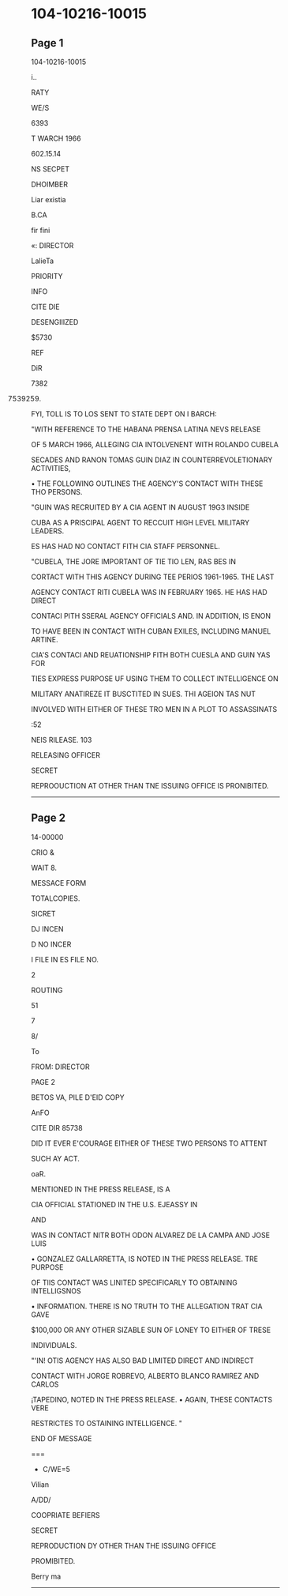 # 104-10216-10015

## Page 1

104-10216-10015

i..

RATY

WE/S

6393

T WARCH 1966

602.15.14

NS SECPET

DHOIMBER

Liar existia

B.CA

fir fini

«: DIRECTOR

LalieTa

PRIORITY

INFO

CITE DIE

DESENGIIIZED

$5730

REF

DiR

7382

7539259)

FYI, TOLL IS TO LOS SENT TO STATE DEPT ON I BARCH:

"WITH REFERENCE TO THE HABANA PRENSA LATINA NEVS RELEASE

OF 5 MARCH 1966, ALLEGING CIA INTOLVENENT WITH ROLANDO CUBELA

SECADES AND RANON TOMAS GUIN DIAZ IN COUNTERREVOLETIONARY ACTIVITIES,

• THE FOLLOWING OUTLINES THE AGENCY'S CONTACT WITH THESE THO PERSONS.

"GUIN WAS RECRUITED BY A CIA AGENT IN AUGUST 19G3 INSIDE

CUBA AS A PRISCIPAL AGENT TO RECCUIT HIGH LEVEL MILITARY LEADERS.

ES HAS HAD NO CONTACT FITH CIA STAFF PERSONNEL.

"CUBELA, THE JORE IMPORTANT OF TIE TIO LEN, RAS BES IN

CORTACT WITH THIS AGENCY DURING TEE PERIOS 1961-1965. THE LAST

AGENCY CONTACT RITI CUBELA WAS IN FEBRUARY 1965. HE HAS HAD DIRECT

CONTACI PITH SSERAL AGENCY OFFICIALS AND. IN ADDITION, IS ENON

TO HAVE BEEN IN CONTACT WITH CUBAN EXILES, INCLUDING MANUEL ARTINE.

CIA'S CONTACI AND REUATIONSHIP FITH BOTH CUESLA AND GUIN YAS FOR

TIES EXPRESS PURPOSE UF USING THEM TO COLLECT INTELLIGENCE ON

MILITARY ANATIREZE IT BUSCTITED IN SUES. THI AGEION TAS NUT

INVOLVED WITH EITHER OF THESE TRO MEN IN A PLOT TO ASSASSINATS

:52

NEIS RILEASE. 103

RELEASING OFFICER

SECRET

REPROOUCTION AT OTHER THAN TNE ISSUING OFFICE IS PRONIBITED.

---

## Page 2

14-00000

CRIO &

WAIT 8.

MESSACE FORM

TOTALCOPIES.

SICRET

DJ INCEN

D NO INCER

I FILE IN ES FILE NO.

2

ROUTING

51

7

8/

To

FROM: DIRECTOR

PAGE 2

BETOS VA, PILE D'EID COPY

AnFO

CITE DIR 85738

DID IT EVER E'COURAGE EITHER OF THESE TWO PERSONS TO ATTENT

SUCH AY ACT.

oaR.

MENTIONED IN THE PRESS RELEASE, IS A

CIA OFFICIAL STATIONED IN THE U.S. EJEASSY IN

AND

WAS IN CONTACT NITR BOTH ODON ALVAREZ DE LA CAMPA AND JOSE LUIS

• GONZALEZ GALLARRETTA, IS NOTED IN THE PRESS RELEASE. TRE PURPOSE

OF TIIS CONTACT WAS LINITED SPECIFICARLY TO OBTAINING INTELLIGSNOS

• INFORMATION. THERE IS NO TRUTH TO THE ALLEGATION TRAT CIA GAVE

$100,000 OR ANY OTHER SIZABLE SUN OF LONEY TO EITHER OF TRESE

INDIVIDUALS.

"'IN! OTIS AGENCY HAS ALSO BAD LIMITED DIRECT AND INDIRECT

CONTACT WITH JORGE ROBREVO, ALBERTO BLANCO RAMIREZ AND CARLOS

¡TAPEDINO, NOTED IN THE PRESS RELEASE. • AGAIN, THESE CONTACTS VERE

RESTRICTES TO OSTAINING INTELLIGENCE. "

END OF MESSAGE

===

- C/WE=5

Vilian

A/DD/

COOPRIATE BEFIERS

SECRET

REPRODUCTION DY OTHER THAN THE ISSUING OFFICE

PROMIBITED.

Berry ma

---

